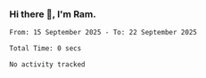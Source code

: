 ### Hi there 👋, I'm Ram.

<!--START_SECTION:waka-->

```txt
From: 15 September 2025 - To: 22 September 2025

Total Time: 0 secs

No activity tracked
```

<!--END_SECTION:waka-->
